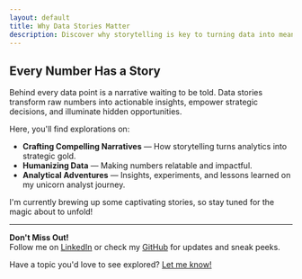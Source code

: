 ```yaml
---
layout: default
title: Why Data Stories Matter
description: Discover why storytelling is key to turning data into meaningful business insights.
---
```


## Every Number Has a Story

Behind every data point is a narrative waiting to be told. Data stories transform raw numbers into actionable insights, empower strategic decisions, and illuminate hidden opportunities.

Here, you'll find explorations on:
- **Crafting Compelling Narratives** — How storytelling turns analytics into strategic gold.
- **Humanizing Data** — Making numbers relatable and impactful.
- **Analytical Adventures** — Insights, experiments, and lessons learned on my unicorn analyst journey.

I'm currently brewing up some captivating stories, so stay tuned for the magic about to unfold!

---

**Don't Miss Out!**  
Follow me on [LinkedIn](https://www.linkedin.com/in/jennchin/) or check my [GitHub](https://github.com/SheHasMoxie) for updates and sneak peeks.

Have a topic you'd love to see explored? [Let me know!](mailto:jchin+blogideas@pugetsoundanalytics.com)
